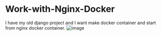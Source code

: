 # Work-with-Nginx-Docker

I have my old django project and I want make docker container and start from nginx docker container.
![image](https://github.com/dimab7360/Work-with-Nginx-Docker/assets/47431759/a19c0f43-54da-400c-af51-ffb717e86e32)
